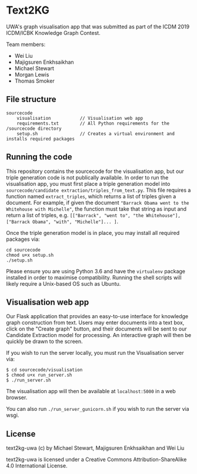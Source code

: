 # Text2KG

UWA's graph visualisation app that was submitted as part of the ICDM 2019 ICDM/ICBK Knowledge Graph Contest.

Team members:

- Wei Liu
- Majigsuren Enkhsaikhan
- Michael Stewart
- Morgan Lewis
- Thomas Smoker

## File structure
    
    sourcecode
        visualisation           // Visualisation web app
        requirements.txt        // All Python requirements for the /sourcecode directory
        setup.sh                // Creates a virtual environment and installs required packages
       

## Running the code

This repository contains the sourcecode for the visualisation app, but our triple generation code is not publically available. In order to run the visualisation app, you must first place a triple generation model into `sourcecode/candidate extraction/triples_from_text.py`. This file requires a function named `extract_triples`, which returns a list of triples given a document. For example, if given the document `"Barrack Obama went to the Whitehouse with Michelle"`, the function must take that string as input and return a list of triples, e.g. `[["Barrack", "went to", "the Whitehouse"], ["Barrack Obama", "with", "Michelle"]... ]`.

Once the triple generation model is in place, you may install all required packages via:

    cd sourcecode
    chmod u+x setup.sh
    ./setup.sh

Please ensure you are using Python 3.6 and have the `virtualenv` package installed in order to maximise compatibility. Running the shell scripts will likely require a Unix-based OS such as Ubuntu.

## Visualisation web app

Our Flask application that provides an easy-to-use interface for knowledge graph construction from text. Users may enter documents into a text box, click on the "Create graph" button, and their documents will be sent to our Candidate Extraction model for processing. An interactive graph will then be quickly be drawn to the screen.

If you wish to run the server locally, you must run the Visualisation server via:

    $ cd sourcecode/visualisation
    $ chmod u+x run_server.sh
    $ ./run_server.sh

The visualisation app will then be available at `localhost:5000` in a web browser.

You can also run `./run_server_gunicorn.sh` if you wish to run the server via wsgi.


## License

text2kg-uwa (c) by Michael Stewart, Majigsuren Enkhsaikhan and Wei Liu

text2kg-uwa is licensed under a Creative Commons Attribution-ShareAlike 4.0 International License.
